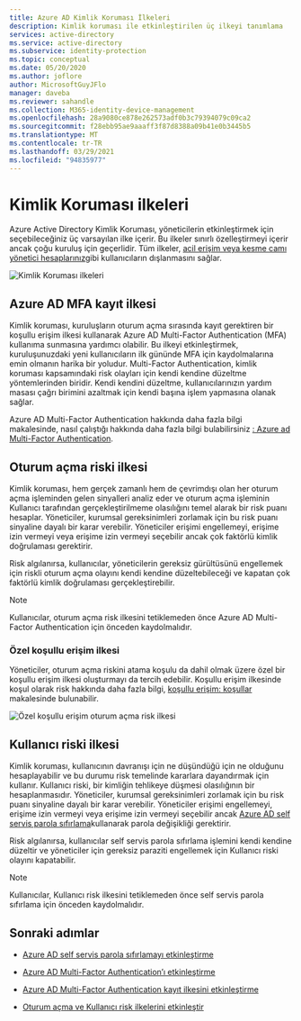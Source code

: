 ```yaml
---
title: Azure AD Kimlik Koruması İlkeleri
description: Kimlik koruması ile etkinleştirilen üç ilkeyi tanımlama
services: active-directory
ms.service: active-directory
ms.subservice: identity-protection
ms.topic: conceptual
ms.date: 05/20/2020
ms.author: joflore
author: MicrosoftGuyJFlo
manager: daveba
ms.reviewer: sahandle
ms.collection: M365-identity-device-management
ms.openlocfilehash: 28a9080ce878e262573adf0b3c79394079c09ca2
ms.sourcegitcommit: f28ebb95ae9aaaff3f87d8388a09b41e0b3445b5
ms.translationtype: MT
ms.contentlocale: tr-TR
ms.lasthandoff: 03/29/2021
ms.locfileid: "94835977"
---
```

# <a name="identity-protection-policies"></a>Kimlik Koruması ilkeleri

Azure Active Directory Kimlik Koruması, yöneticilerin etkinleştirmek için seçebileceğiniz üç varsayılan ilke içerir. Bu ilkeler sınırlı özelleştirmeyi içerir ancak çoğu kuruluş için geçerlidir. Tüm ilkeler, [acil erişim veya kesme camı yönetici hesaplarınız](../roles/security-emergency-access.md)gibi kullanıcıların dışlanmasını sağlar.

![Kimlik Koruması ilkeleri](./media/concept-identity-protection-policies/identity-protection-policies.png)

## <a name="azure-ad-mfa-registration-policy"></a>Azure AD MFA kayıt ilkesi

Kimlik koruması, kuruluşların oturum açma sırasında kayıt gerektiren bir koşullu erişim ilkesi kullanarak Azure AD Multi-Factor Authentication (MFA) kullanıma sunmasına yardımcı olabilir. Bu ilkeyi etkinleştirmek, kuruluşunuzdaki yeni kullanıcıların ilk gününde MFA için kaydolmalarına emin olmanın harika bir yoludur. Multi-Factor Authentication, kimlik koruması kapsamındaki risk olayları için kendi kendine düzeltme yöntemlerinden biridir. Kendi kendini düzeltme, kullanıcılarınızın yardım masası çağrı birimini azaltmak için kendi başına işlem yapmasına olanak sağlar.

Azure AD Multi-Factor Authentication hakkında daha fazla bilgi makalesinde, nasıl çalıştığı hakkında daha fazla bilgi bulabilirsiniz [: Azure ad Multi-Factor Authentication](../authentication/concept-mfa-howitworks.md).

## <a name="sign-in-risk-policy"></a>Oturum açma riski ilkesi

Kimlik koruması, hem gerçek zamanlı hem de çevrimdışı olan her oturum açma işleminden gelen sinyalleri analiz eder ve oturum açma işleminin Kullanıcı tarafından gerçekleştirilmeme olasılığını temel alarak bir risk puanı hesaplar. Yöneticiler, kurumsal gereksinimleri zorlamak için bu risk puanı sinyaline dayalı bir karar verebilir. Yöneticiler erişimi engellemeyi, erişime izin vermeyi veya erişime izin vermeyi seçebilir ancak çok faktörlü kimlik doğrulaması gerektirir.

Risk algılanırsa, kullanıcılar, yöneticilerin gereksiz gürültüsünü engellemek için riskli oturum açma olayını kendi kendine düzeltebileceği ve kapatan çok faktörlü kimlik doğrulaması gerçekleştirebilir.

> [!NOTE] 
> Kullanıcılar, oturum açma risk ilkesini tetiklemeden önce Azure AD Multi-Factor Authentication için önceden kaydolmalıdır.

### <a name="custom-conditional-access-policy"></a>Özel koşullu erişim ilkesi

Yöneticiler, oturum açma riskini atama koşulu da dahil olmak üzere özel bir koşullu erişim ilkesi oluşturmayı da tercih edebilir. Koşullu erişim ilkesinde koşul olarak risk hakkında daha fazla bilgi, [koşullu erişim: koşullar](../conditional-access/concept-conditional-access-conditions.md#sign-in-risk) makalesinde bulunabilir.

![Özel koşullu erişim oturum açma risk ilkesi](./media/concept-identity-protection-policies/identity-protection-custom-sign-in-policy.png)

## <a name="user-risk-policy"></a>Kullanıcı riski ilkesi

Kimlik koruması, kullanıcının davranışı için ne düşündüğü için ne olduğunu hesaplayabilir ve bu durumu risk temelinde kararlara dayandırmak için kullanır. Kullanıcı riski, bir kimliğin tehlikeye düşmesi olasılığının bir hesaplanmasıdır. Yöneticiler, kurumsal gereksinimleri zorlamak için bu risk puanı sinyaline dayalı bir karar verebilir. Yöneticiler erişimi engellemeyi, erişime izin vermeyi veya erişime izin vermeyi seçebilir ancak [Azure AD self servis parola sıfırlama](../authentication/howto-sspr-deployment.md)kullanarak parola değişikliği gerektirir.

Risk algılanırsa, kullanıcılar self servis parola sıfırlama işlemini kendi kendine düzeltir ve yöneticiler için gereksiz paraziti engellemek için Kullanıcı riski olayını kapatabilir.

> [!NOTE] 
> Kullanıcılar, Kullanıcı risk ilkesini tetiklemeden önce self servis parola sıfırlama için önceden kaydolmalıdır.

## <a name="next-steps"></a>Sonraki adımlar

- [Azure AD self servis parola sıfırlamayı etkinleştirme](../authentication/howto-sspr-deployment.md)

- [Azure AD Multi-Factor Authentication’ı etkinleştirme](../authentication/howto-mfa-getstarted.md)

- [Azure AD Multi-Factor Authentication kayıt ilkesini etkinleştirme](howto-identity-protection-configure-mfa-policy.md)

- [Oturum açma ve Kullanıcı risk ilkelerini etkinleştir](howto-identity-protection-configure-risk-policies.md)

